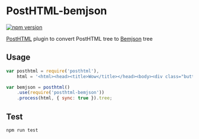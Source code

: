# PostHTML-bemjson
[![npm version](https://badge.fury.io/js/posthtml-bemjson.svg)](http://badge.fury.io/js/posthtml-bemjson)

[PostHTML](http://github.com/posthtml/posthtml) plugin  to convert PostHTML tree to [Bemjson](https://ru.bem.info/technology/bemjson/v2/bemjson/) tree

## Usage

```js
var posthtml = require('posthtml'),
    html = '<html><head><title>Wow</title></head><body><div class="button"><div class="button__text">Text</div></div></body></html>';

var bemjson = posthtml()
    .use(require('posthtml-bemjson'))
    .process(html, { sync: true }).tree;
```

## Test

```
npm run test
```

